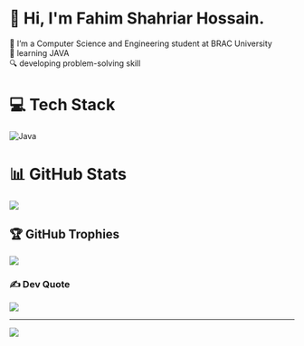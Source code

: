 # 💫 Hi, I'm Fahim Shahriar Hossain.
🔭 I’m a Computer Science and Engineering student at BRAC University<br>🌱 learning JAVA<br>🔍 developing problem-solving skill


# 💻 Tech Stack
![Java](https://img.shields.io/badge/java-%23ED8B00.svg?style=for-the-badge&logo=openjdk&logoColor=white)
# 📊 GitHub Stats
![](https://github-readme-stats.vercel.app/api?username=fahimshahriar2002&theme=midnight-purple&hide_border=false&include_all_commits=false&count_private=false)<br/>

## 🏆 GitHub Trophies
![](https://github-profile-trophy.vercel.app/?username=fahimshahriar2002&theme=radical&no-frame=false&no-bg=true&margin-w=4)

### ✍️ Dev Quote
![](https://quotes-github-readme.vercel.app/api?type=horizontal&theme=radical)

---
[![](https://visitcount.itsvg.in/api?id=fahimshahriar2002&icon=0&color=0)](https://visitcount.itsvg.in)

<!-- Proudly created with GPRM ( https://gprm.itsvg.in ) -->

